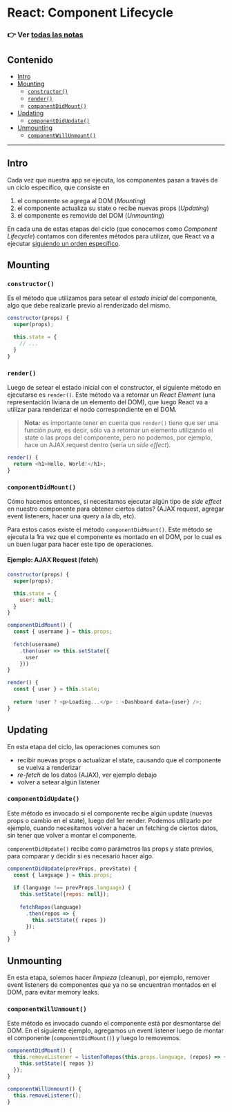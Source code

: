 # React: Component Lifecycle

### 👉 Ver [todas las notas](https://github.com/undefinedschool/notes)


## Contenido

- [Intro](https://github.com/undefinedschool/notes-react-component-lifecycle/#intro)
- [Mounting](https://github.com/undefinedschool/notes-react-component-lifecycle/#mounting)
  - [`constructor()`](https://github.com/undefinedschool/notes-react-component-lifecycle/#constructor)
  - [`render()`](https://github.com/undefinedschool/notes-react-component-lifecycle/#render)
  - [`componentDidMount()`](https://github.com/undefinedschool/notes-react-component-lifecycle/#componentdidmount)
- [Updating](https://github.com/undefinedschool/notes-react-component-lifecycle/#updating)
  - [`componentDidUpdate()`](https://github.com/undefinedschool/notes-react-component-lifecycle/#componentdidupdate)
- [Unmounting](https://github.com/undefinedschool/notes-react-component-lifecycle/#unmounting)
  - [`componentWillUnmount()`](https://github.com/undefinedschool/notes-react-component-lifecycle/#componentwillunmount)

---

## Intro

Cada vez que nuestra app se ejecuta, los componentes pasan a través de un ciclo específico, que consiste en

1. el componente se agrega al DOM (_Mounting_)
2. el componente actualiza su state o recibe nuevas props (_Updating_)
3. el componente es removido del DOM (_Unmounting_)

En cada una de estas etapas del ciclo (que conocemos como _Component Lifecycle_) contamos con diferentes métodos para utilizar, que React va a ejecutar [siguiendo un orden específico](https://reactjs.org/docs/react-component.html#the-component-lifecycle).

## Mounting

### `constructor()`

Es el método que utilizamos para setear el _estado inicial_ del componente, algo que debe realizarle previo al renderizado del mismo.

```js
constructor(props) {
  super(props);

  this.state = {
    // ...
  }
}
```

### `render()`

Luego de setear el estado inicial con el constructor, el siguiente método en ejecutarse es `render()`. Este método va a retornar un _React Element_ (una representación liviana de un elemento del DOM), que luego React va a utilizar para renderizar el nodo correspondiente en el DOM.

> **Nota:** es importante tener en cuenta que `render()` tiene que ser una función _pura_, es decir, sólo va a retornar un elemento utilizando el state o las props del componente, pero no podemos, por ejemplo, hace un AJAX request dentro (sería un _side effect_).

```js
render() {
  return <h1>Hello, World!</h1>;
}
```

### `componentDidMount()`

Cómo hacemos entonces, si necesitamos ejecutar algún tipo de _side effect_ en nuestro componente para obtener ciertos datos? (AJAX request, agregar event listeners, hacer una query a la db, etc).

Para estos casos existe el método `componentDidMount()`. Este método se ejecuta la 1ra vez que el componente es montado en el DOM, por lo cual es un buen lugar para hacer este tipo de operaciones.

#### Ejemplo: AJAX Request (fetch)

```js
constructor(props) {
  super(props);

  this.state = {
    user: null;
  }
}

componentDidMount() {
  const { username } = this.props;
  
  fetch(username)
    .then(user => this.setState({
      user
    }))
}

render() {
  const { user } = this.state;
  
  return !user ? <p>Loading...</p> : <Dashboard data={user} />;
}
```

## Updating

En esta etapa del ciclo, las operaciones comunes son

- recibir nuevas props o actualizar el state, causando que el componente se vuelva a renderizar
- _re-fetch_ de los datos (AJAX), ver ejemplo debajo
- volver a setear algún listener

### `componentDidUpdate()`

Este método es invocado si el componente recibe algún update (nuevas props o cambio en el state), luego del 1er render. Podemos utilizarlo por ejemplo, cuando necesitamos volver a hacer un fetching de ciertos datos, sin tener que volver a montar el componente.

`componentDidUpdate()` recibe como parámetros las props y state previos, para comparar y decidir si es necesario hacer algo.

```js
componentDidUpdate(prevProps, prevState) {
  const { language } = this.props;
  
  if (language !== prevProps.language) {
    this.setState({repos: null});
  
    fetchRepos(language)
      .then(repos => {
        this.setState({ repos })
      });
  }
}
```

## Unmounting

En esta etapa, solemos hacer _limpieza_ (cleanup), por ejemplo, remover event listeners de componentes que ya no se encuentran montados en el DOM, para evitar memory leaks.

### `componentWillUnmount()`

Este método es invocado cuando el componente está por desmontarse del DOM. En el siguiente ejemplo, agregamos un event listener luego de montar el componente (`componentDidMount()`) y luego lo removemos.

```js
componentDidMount() {
  this.removeListener = listenToRepos(this.props.language, (repos) => {
    this.setState({ repos })
  });
}

componentWillUnmount() {
  this.removeListener();
}
```
